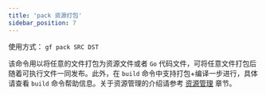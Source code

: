 ```yaml
---
title: 'pack 资源打包'
sidebar_position: 7
---
```


使用方式： `gf pack SRC DST`

该命令用以将任意的文件打包为资源文件或者 `Go` 代码文件，可将任意文件打包后随着可执行文件一同发布。此外，在 `build` 命令中支持打包+编译一步进行，具体请查看 `build` 命令帮助信息。关于资源管理的介绍请参考 [资源管理](output/goframe-v1.14-md/核心组件/资源管理) 章节。